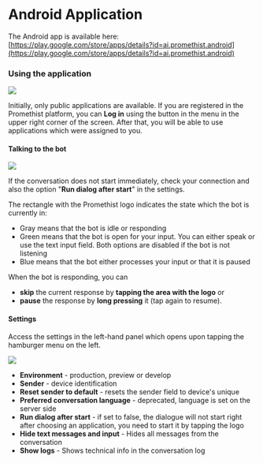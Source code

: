 # Android Application

The Android app is available here: [https://play.google.com/store/apps/details?id=ai.promethist.android](https://play.google.com/store/apps/details?id=ai.promethist.android)

### Using the application

![](../.gitbook/assets/screenshot\_1612352733.png)

Initially, only public applications are available. If you are registered in the Promethist platform, you can **Log in** using the button in the menu in the upper right corner of the screen. After that, you will be able to use applications which were assigned to you.

#### Talking to the bot

![](../.gitbook/assets/screenshot\_1612352841.png)

If the conversation does not start immediately, check your connection and also the option "**Run dialog after start**" in the settings.

The rectangle with the Promethist logo indicates the state which the bot is currently in:

* Gray means that the bot is idle or responding
* Green means that the bot is open for your input. You can either speak or use the text input field. Both options are disabled if the bot is not listening
* Blue means that the bot either processes your input or that it is paused

When the bot is responding, you can&#x20;

* **skip** the current response by **tapping the area with the logo** or&#x20;
* **pause** the response by **long pressing** it (tap again to resume).&#x20;

#### Settings

Access the settings in the left-hand panel which opens upon tapping the hamburger menu on the left.

![](../.gitbook/assets/screenshot\_1612352888.png)

* **Environment** - production, preview or develop
* **Sender** - device identification
* **Reset sender to default** - resets the sender field to device's unique&#x20;
* **Preferred conversation language** - deprecated, language is set on the server side
* **Run dialog after start** - if set to false, the dialogue will not start right after choosing an application, you need to start it by tapping the logo
* **Hide text messages and input** - Hides all messages from the conversation
* **Show logs** - Shows technical info in the conversation log
